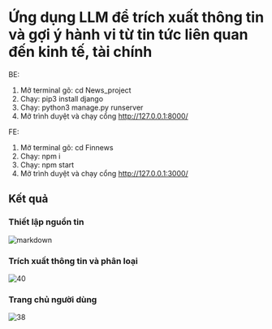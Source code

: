 # Ứng dụng LLM để trích xuất thông tin và gợi ý hành vi từ tin tức liên quan đến kinh tế, tài chính

BE:
1. 	Mở terminal gõ: cd News_project
2.	Chạy:  pip3 install django
3.	Chạy: python3 manage.py runserver
4.	Mở trình duyệt và chạy cổng http://127.0.0.1:8000/

FE:
1. Mở terminal gõ: cd Finnews
2. Chạy: npm i
3. Chạy: npm start
4. Mở trình duyệt và chạy cổng http://127.0.0.1:3000/

## Kết quả
### Thiết lập nguồn tin 
![markdown](https://github.com/user-attachments/assets/8bb5923e-5c4c-4ac9-8eb8-14050117c454)
### Trích xuất thông tin và phân loại
![40](https://github.com/user-attachments/assets/f38e9177-b901-4699-a72e-78a07ba99663)
### Trang chủ người dùng
![38](https://github.com/user-attachments/assets/f1b31a9d-ac60-4175-b852-3789f94ddd3a)

